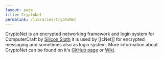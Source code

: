 ```yaml
---
layout: page
title: CryptoNet
permalink: /libraries/CryptoNet
---
```


CryptoNet is an encrypted networking framework and login system for ComputerCraft by [Silicon Sloth](https://github.com/SiliconSloth) it is used by [[cNet]] for encrypted messaging and sometimes also as login system. More information about CryptoNet can be found on it's [GitHub page](https://github.com/SiliconSloth/CryptoNet) or [Wiki](https://github.com/SiliconSloth/CryptoNet/wiki).
